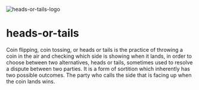 ![heads-or-tails-logo](https://user-images.githubusercontent.com/25233962/180481217-ed736448-b66b-4f79-bb8f-fbb816264022.png)
# heads-or-tails
Coin flipping, coin tossing, or heads or tails is the practice of throwing a coin in the air and checking which side is showing when it lands, in order to choose between two alternatives, heads or tails, sometimes used to resolve a dispute between two parties. It is a form of sortition which inherently has two possible outcomes. The party who calls the side that is facing up when the coin lands wins.
